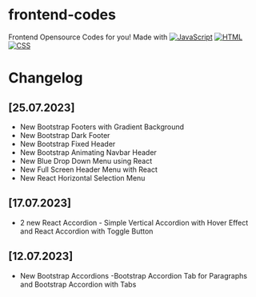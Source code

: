 # frontend-codes
Frontend Opensource Codes for you!
Made with 
[![JavaScript](https://img.shields.io/badge/JavaScript-F7DF1E?style=for-the-badge&logo=javascript&logoColor=white)](https://javascript.com) 
[![HTML](https://img.shields.io/badge/HTML-E34F26?style=for-the-badge&logo=html5&logoColor=white)](https://html.spec.whatwg.org/multipage/) 
[![CSS](https://img.shields.io/badge/CSS-1572B6?style=for-the-badge&logo=css3&logoColor=white)](https://w3.org/Style/CSS)

# Changelog

## [25.07.2023]

- New Bootstrap Footers with Gradient Background
- New Bootstrap Dark Footer
- New Bootstrap Fixed Header
- New Bootstrap Animating Navbar Header
- New Blue Drop Down Menu using React
- New Full Screen Header Menu with React
- New React Horizontal Selection Menu

## [17.07.2023]

- 2 new React Accordion - Simple Vertical Accordion with Hover Effect and React Accordion with Toggle Button

## [12.07.2023]

- New Bootstrap Accordions -Bootstrap Accordion Tab for Paragraphs and Bootstrap Accordion with Tabs
